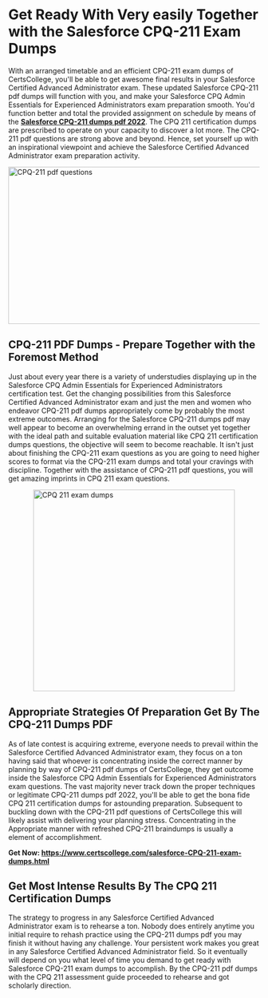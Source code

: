 <h1><strong>Get Ready With Very easily Together with the Salesforce CPQ-211 Exam Dumps&nbsp;</strong></h1>
<p><span style="font-weight: 400;">With an arranged timetable and an efficient  CPQ-211 exam dumps of CertsCollege, you'll be able to get awesome final results in your Salesforce Certified Advanced Administrator exam. These updated Salesforce CPQ-211 pdf dumps will function with you, and make your Salesforce CPQ Admin Essentials for Experienced Administrators exam preparation smooth. You'd function better and total the provided assignment on schedule by means of the <strong><a href="https://www.certscollege.com/salesforce-CPQ-211-exam-dumps.html">Salesforce CPQ-211 dumps pdf 2022</a></strong>. The CPQ 211 certification dumps are prescribed to operate on your capacity to discover a lot more. The  CPQ-211 pdf questions are strong above and beyond. Hence, set yourself up with an inspirational viewpoint and achieve the Salesforce Certified Advanced Administrator exam preparation activity.&nbsp;</span></p>
<p><span style="font-weight: 400;"><img style="display: block; margin-left: auto; margin-right: auto;" src="https://i.ibb.co/CPDK3ps/Yellow-and-Blue-Initiative-Blog-Banner.png" alt="CPQ-211 pdf questions" width="559" height="315" /></span></p>
<h2><strong>CPQ-211 PDF Dumps - Prepare Together with the Foremost Method</strong></h2>
<p><span style="font-weight: 400;">Just about every year there is a variety of understudies displaying up in the Salesforce CPQ Admin Essentials for Experienced Administrators certification test. Get the changing possibilities from this Salesforce Certified Advanced Administrator exam and just the men and women who endeavor CPQ-211 pdf dumps appropriately come by probably the most extreme outcomes. Arranging for the Salesforce CPQ-211 dumps pdf may well appear to become an overwhelming errand in the outset yet together with the ideal path and suitable evaluation material like CPQ 211 certification dumps questions, the objective will seem to become reachable. It isn't just about finishing the CPQ-211 exam questions as you are going to need higher scores to format via the CPQ-211 exam dumps and total your cravings with discipline. Together with the assistance of CPQ-211 pdf questions, you will get amazing imprints in CPQ 211 exam questions.</span></p>
<p><span style="font-weight: 400;"><a href="https://tinyurl.com/ydy37m6c"><img style="display: block; margin-left: auto; margin-right: auto;" src="https://i.ibb.co/9tMrhdY/Teacher-Appreciation-Invitation.png" alt="CPQ 211 exam dumps " width="404" height="404" /></a></span></p>
<h2><strong>Appropriate Strategies Of Preparation Get By The CPQ-211 Dumps PDF</strong></h2>
<p><span style="font-weight: 400;">As of late contest is acquiring extreme, everyone needs to prevail within the Salesforce Certified Advanced Administrator exam, they focus on a ton having said that whoever is concentrating inside the correct manner by planning by way of CPQ-211 pdf dumps of CertsCollege, they get outcome inside the Salesforce CPQ Admin Essentials for Experienced Administrators exam questions. The vast majority never track down the proper techniques or legitimate CPQ-211 dumps pdf 2022, you'll be able to get the bona fide CPQ 211 certification dumps for astounding preparation. Subsequent to buckling down with the  CPQ-211 pdf questions of CertsCollege this will likely assist with delivering your planning stress. Concentrating in the Appropriate manner with refreshed CPQ-211 braindumps is usually a element of accomplishment.</span></p>
<p><span style="font-weight: 400;"><strong>Get Now: <a href="https://www.certscollege.com/salesforce-CPQ-211-exam-dumps.html">https://www.certscollege.com/salesforce-CPQ-211-exam-dumps.html</a></strong></span></p>
<h2><strong>Get Most Intense Results By The CPQ 211 Certification Dumps</strong></h2>
<p><span style="font-weight: 400;">The strategy to progress in any Salesforce Certified Advanced Administrator exam is to rehearse a ton. Nobody does entirely anytime you initial require to rehash practice using the CPQ-211 dumps pdf you may finish it without having any challenge. Your persistent work makes you great in any Salesforce Certified Advanced Administrator field. So it eventually will depend on you what level of time you demand to get ready with Salesforce CPQ-211 exam dumps to accomplish. By the CPQ-211 pdf dumps with the CPQ 211 assessment guide proceeded to rehearse and got scholarly direction.</span></p>
